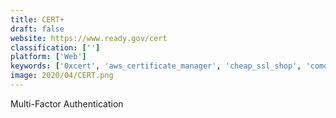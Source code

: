 ```yaml
---
title: CERT+
draft: false 
website: https://www.ready.gov/cert
classification: ['']
platform: ['Web']
keywords: ['0xcert', 'aws_certificate_manager', 'cheap_ssl_shop', 'comodo', 'digicert', 'geotrust', 'geotrust_ssl', 'idscan', "let's_encrypt", 'netverify', 'rapidssl', 'startssl', 'thawte', 'thawte_ssl', 'verisign', 'essl']
image: 2020/04/CERT.png
---
```

Multi-Factor Authentication